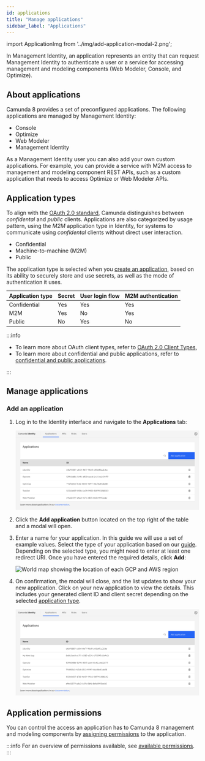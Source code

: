 ```yaml
---
id: applications
title: "Manage applications"
sidebar_label: "Applications"
---
```


import ApplicationImg from '../img/add-application-modal-2.png';

In Management Identity, an application represents an entity that can request Management Identity to authenticate a user or a service for accessing management and modeling components (Web Modeler, Console, and Optimize).

## About applications

Camunda 8 provides a set of preconfigured applications. The following applications are managed by Management Identity:

- Console
- Optimize
- Web Modeler
- Management Identity

As a Management Identity user you can also add your own custom applications. For example, you can provide a service with M2M access to management and modeling component REST APIs, such as a custom application that needs to access Optimize or Web Modeler APIs.

## Application types

To align with the [OAuth 2.0 standard](https://oauth.net/2/client-types/), Camunda distinguishes between _confidental_ and _public_ clients. Applications are also categorized by usage pattern, using the _M2M_ application type in Identity, for systems to communicate using _confidental_ clients without direct user interaction.

- Confidential
- Machine-to-machine (M2M)
- Public

The application type is selected when you [create an application](#add-an-application), based on its ability to securely store and use secrets, as well as the mode of authentication it uses.

| Application type | Secret | User login flow | M2M authentication |
| :--------------- | :----- | :-------------- | :----------------- |
| Confidential     | Yes    | Yes             | Yes                |
| M2M              | Yes    | No              | Yes                |
| Public           | No     | Yes             | No                 |

:::info

- To learn more about OAuth client types, refer to [OAuth 2.0 Client Types](https://oauth.net/2/client-types/),
- To learn more about confidential and public applications, refer to [confidential and public applications](https://auth0.com/docs/get-started/applications/confidential-and-public-applications).

:::

## Manage applications

### Add an application

1. Log in to the Identity interface and navigate to the **Applications** tab:

   ![add-application-tab](../img/add-application-tab.png)

2. Click the **Add application** button located on the top right of the table and a modal will open.

3. Enter a name for your application. In this guide we will use a set of example values. Select the type of your application based on our [guide](/self-managed/components/management-identity/application-user-group-role-management/applications.md#types-of-applications). Depending on the selected type, you might need to enter at least one redirect URI. Once you have entered the required details, click **Add**:

   <img src={ApplicationImg} alt="World map showing the location of each GCP and AWS region" class="img-600"/>

4. On confirmation, the modal will close, and the list updates to show your new application. Click on your new application to view the details. This includes your generated client ID and client secret depending on the selected [application type](/self-managed/components/management-identity/application-user-group-role-management/applications.md#application-types).

   ![add-application-refreshed-table](../img/add-application-refreshed-table.png)

## Application permissions

You can control the access an application has to Camunda 8 management and modeling components by [assigning permissions](/self-managed/components/management-identity/access-management/manage-permissions.md#assign-a-permission-to-an-application) to the application.

:::info
For an overview of permissions available, see [available permissions](/self-managed/components/management-identity/access-management/access-management-overview.md#permissions).
:::
